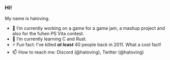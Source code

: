 ### Hi!
My name is hatoving.

- 🔭 I’m currently working on a game for a game jam, a mashup project and also for the fuhen PS Vita contest.
- 🌱 I’m currently learning C and Rust.
- ⚡ Fun fact: I've killed ***at least*** 40 people back in 2011. What a cool fact!
- 📫 How to reach me: Discord (@hatoving), Twitter (@hatoving)

<!--
**hatoving/hatoving** is a ✨ _special_ ✨ repository because its `README.md` (this file) appears on your GitHub profile.

Here are some ideas to get you started:

- 🔭 I’m currently working on ...
- 🌱 I’m currently learning ...
- 👯 I’m looking to collaborate on ...
- 🤔 I’m looking for help with ...
- 💬 Ask me about ...
- 📫 How to reach me: ...
- 😄 Pronouns: ...
- ⚡ Fun fact: ...
-->
